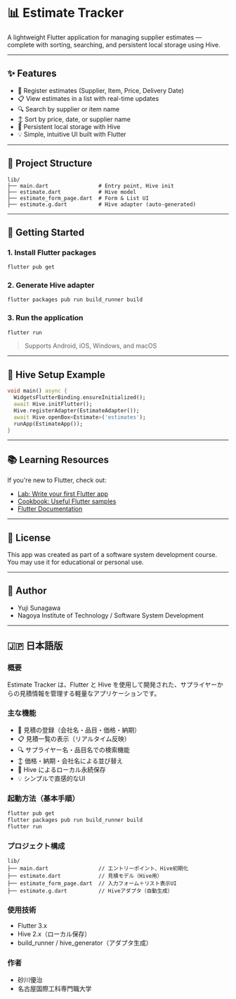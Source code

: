 # 📊 Estimate Tracker

A lightweight Flutter application for managing supplier estimates — complete with sorting, searching, and persistent local storage using Hive.

---

## ✨ Features

- 📝 Register estimates (Supplier, Item, Price, Delivery Date)
- 📋 View estimates in a list with real-time updates
- 🔍 Search by supplier or item name
- ↕️ Sort by price, date, or supplier name
- 💾 Persistent local storage with Hive
- 💡 Simple, intuitive UI built with Flutter

---

## 🧱 Project Structure

```
lib/
├── main.dart                # Entry point, Hive init
├── estimate.dart            # Hive model
├── estimate_form_page.dart  # Form & List UI
├── estimate.g.dart          # Hive adapter (auto-generated)
```

---

## 🚀 Getting Started

### 1. Install Flutter packages

```bash
flutter pub get
```

### 2. Generate Hive adapter

```bash
flutter packages pub run build_runner build
```

### 3. Run the application

```bash
flutter run
```

> Supports Android, iOS, Windows, and macOS

---

## 💾 Hive Setup Example

```dart
void main() async {
  WidgetsFlutterBinding.ensureInitialized();
  await Hive.initFlutter();
  Hive.registerAdapter(EstimateAdapter());
  await Hive.openBox<Estimate>('estimates');
  runApp(EstimateApp());
}
```

---

## 📚 Learning Resources

If you're new to Flutter, check out:

- [Lab: Write your first Flutter app](https://docs.flutter.dev/get-started/codelab)
- [Cookbook: Useful Flutter samples](https://docs.flutter.dev/cookbook)
- [Flutter Documentation](https://docs.flutter.dev/)

---

## 📝 License

This app was created as part of a software system development course.  
You may use it for educational or personal use.

---

## 👤 Author

- Yuji Sunagawa
- Nagoya Institute of Technology / Software System Development

---

## 🇯🇵 日本語版

### 概要

Estimate Tracker は、Flutter と Hive を使用して開発された、サプライヤーからの見積情報を管理する軽量なアプリケーションです。

### 主な機能

- 📝 見積の登録（会社名・品目・価格・納期）
- 📋 見積一覧の表示（リアルタイム反映）
- 🔍 サプライヤー名・品目名での検索機能
- ↕️ 価格・納期・会社名による並び替え
- 💾 Hive によるローカル永続保存
- 💡 シンプルで直感的なUI

### 起動方法（基本手順）

```bash
flutter pub get
flutter packages pub run build_runner build
flutter run
```

### プロジェクト構成

```
lib/
├── main.dart                // エントリーポイント、Hive初期化
├── estimate.dart            // 見積モデル（Hive用）
├── estimate_form_page.dart  // 入力フォーム＋リスト表示UI
├── estimate.g.dart          // Hiveアダプタ（自動生成）
```

### 使用技術
- Flutter 3.x
- Hive 2.x（ローカル保存）
- build_runner / hive_generator（アダプタ生成）

### 作者
- 砂川優治
- 名古屋国際工科専門職大学